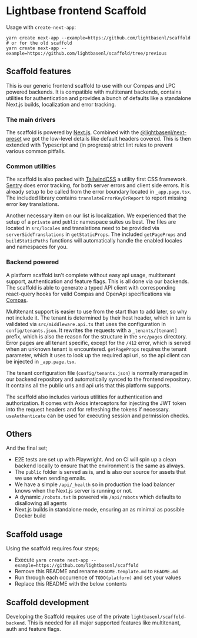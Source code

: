 # Lightbase frontend Scaffold

Usage with `create-next-app`:

```
yarn create next-app --example=https://github.com/lightbasenl/scaffold
# or for the old scaffold
yarn create next-app --example=https://github.com/lightbasenl/scaffold/tree/previous
```

## Scaffold features

This is our generic frontend scaffold to use with our Compas and LPC powered backends. It is compatible with
multitenant backends, contains utilities for authentication and provides a bunch of defaults like a standalone
Next.js builds, localization and error tracking.

### The main drivers

The scaffold is powered by [Next.js](https://nextjs.org/). Combined with the
[@lightbasenl/next-preset](https://github.com/lightbasenl/next-preset) we got the low-level details like
default headers covered. This is then extended with Typescript and (in progress) strict lint rules to prevent
various common pitfalls.

### Common utilities

The scaffold is also packed with [TailwindCSS](https://tailwindcss.com/) a utility first CSS framework.
[ Sentry](https://docs.sentry.io/platforms/javascript/guides/nextjs/) does error tracking, for both server
errors and client side errors. It is already setup to be called from the error boundary located in
`_app.page.tsx`. The included library contains `translateErrorKeyOrReport` to report missing error key
translations.

Another necessary item on our list is localization. We experienced that the setup of a `private` and `public`
namespace suites us best. The files are located in `src/locales` and translations need to be provided via
`serverSideTranslations` in `getStaticProps`. The included `getPageProps` and `buildStaticPaths` functions
will automatically handle the enabled locales and namespaces for you.

### Backend powered

A platform scaffold isn't complete without easy api usage, multitenant support, authentication and feature
flags. This is all done via our backends. The scaffold is able to generate a typed API client with
corresponding react-query hooks for valid Compas and OpenApi specifications via
[Compas](https://compasjs.com/).

Multitenant support is easier to use from the start than to add later, so why not include it. The tenant is
determined by their host header, which in turn is validated via `src/middleware.api.ts` that uses the
configuration in `config/tenants.json`. It rewrites the requests with a `_tenants/[tenant]` prefix, which is
also the reason for the structure in the `src/pages` directory. Error pages are all tenant specific, except
for the `/412` error, which is served when an unknown tenant is encountered. `getPageProps` requires the
tenant parameter, which it uses to look up the required api url, so the api client can be injected in
`_app.page.tsx`.

The tenant configuration file (`config/tenants.json`) is normally managed in our backend repository and
automatically synced to the frontend repository. It contains all the public urls and api urls that this
platform supports.

The scaffold also includes various utilities for authentication and authorization. It comes with Axios
interceptors for injecting the JWT token into the request headers and for refreshing the tokens if necessary.
`useAuthenticate` can be used for executing session and permission checks.

## Others

And the final set;

- E2E tests are set up with Playwright. And on CI will spin up a clean backend locally to ensure that the
  environment is the same as always.
- The `public` folder is served as is, and is also our source for assets that we use when sending emails.
- We have a simple `/api/_health` so in production the load balancer knows when the Next.js server is running
  or not.
- A dynamic `/robots.txt` is powered via `/api/robots` which defaults to disallowing all agents
- Next.js builds in standalone mode, ensuring an as minimal as possible Docker build

## Scaffold usage

Using the scaffold requires four steps;

- Execute `yarn create next-app --example=https://github.com/lightbasenl/scaffold`
- Remove this README and rename `README.template.md` to `README.md`
- Run through each occurrence of `TODO(platform)` and set your values
- Replace this README with the below contents

## Scaffold development

Developing the Scaffold requires use of the private `lightbasenl/scaffold-backend`. This is needed for all
major supported features like multitenant, auth and feature flags.
